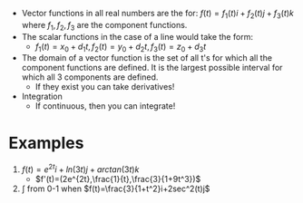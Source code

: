 - Vector functions in all real numbers are the for: $f(t)=f_1(t)i+f_2(t)j+f_3(t)k$ where $f_1,f_2,f_3$ are the component functions.
- The scalar functions in the case of a line would take the form:
	- $f_1(t)=x_0+d_1t, f_2(t)=y_0+d_2t, f_3(t)=z_0+d_3t$ 
- The domain of a vector function is the set of all t's for which all the component functions are defined. It is the largest possible interval for which all 3 components are defined.
	- If they exist you can take derivatives!
- Integration
	- If continuous, then you can integrate!

# Examples

1. $f(t)=e^{2t}i+ln(3t)j+arctan(3t)k$
	- $f'(t)=(2e^{2t},\frac{1}{t},\frac{3}{1+9t^3})$ 
2. $\int$ from 0-1 when $f(t)=\frac{3}{1+t^2}i+2sec^2(t)j$  